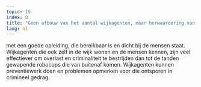 ```yaml
---
topic: 19
index: 8
title: "Geen afbouw van het aantal wijkagenten, maar herwaardering van de wijkagent"
lang: nl
---
```

met een goede opleiding, die bereikbaar is en dicht bij de mensen staat.
Wijkagenten die ook zelf in de wijk wonen en de mensen kennen, zijn veel
effectiever om overlast en criminaliteit te bestrijden dan tot de tanden
gewapende robocops die van buitenaf komen. Wijkagenten kunnen preventiewerk
doen en problemen opmerken voor die ontsporen in crimineel gedrag.
